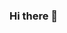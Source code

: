 ### Hi there 👋

<!--
**gpalmer27/gpalmer27** is a ✨ _special_ ✨ repository because its `README.md` (this file) appears on your GitHub profile.

Here are some ideas to get you started:

- 🔭 I’m currently working on ...
- 🌱 I’m currently learning ...
- 👯 I’m looking to collaborate on ...
- 🤔 I’m looking for help with ...
- 💬 Ask me about ...
- 📫 How to reach me: palmer.gi@northeastern.edu
- 😄 Pronouns: she/her
- ⚡ Fun fact: ...
-->
